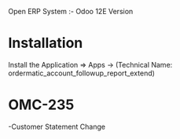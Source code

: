 Open ERP System :- Odoo 12E Version 

Installation 
============
Install the Application => Apps ->  (Technical Name: ordermatic_account_followup_report_extend)

OMC-235
====================
-Customer Statement Change